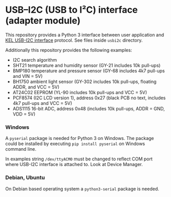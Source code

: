 # USB–I2C (USB to I²C) interface (adapter module)

This repository provides a Python 3 interface between user application and [KEL USB-I2C interface](http://kel.si/) protocol. See files inside `usbi2c` directory.

Additionally this repository provides the following examples:
* I2C search algorithm
* SHT21 temperature and humidity sensor (GY-21 includes 10k pull-ups)
* BMP180 temperature and pressure sensor (GY-68 includes 4k7 pull-ups and VIN = 5V)
* BH1750 ambient light sensor (GY-302 includes 10k pull-ups, floating ADDR, and VCC = 5V)
* AT24C02 EEPROM (YL-90 includes 10k pull-ups and VCC = 5V)
* PCF8574 (I2C LCD version 1), address 0x27 (black PCB no text, includes 4k7 pull-ups and VCC = 5V)
* ADS1115 16-bit ADC, address 0x48 (includes 10k pull-ups, ADDR = GND, VDD = 5V)

### Windows

A `pyserial` package is needed for Python 3 on Windows. The package could be installed by executing `pip install pyserial` on Windows command line.

In examples string `/dev/ttyACM0` must be changed to reflect COM port where USB-I2C interface is attached to. Look at Device Manager.

### Debian, Ubuntu

On Debian based operating system a `python3-serial` package is needed.
